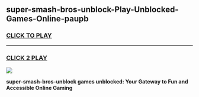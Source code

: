 
## super-smash-bros-unblock-Play-Unblocked-Games-Online-paupb
<h3>
<a href="https://premium76.site?title=super-smash-bros-unblock&ref=25A">CLICK TO PLAY</a></h3>
<hr>

<h3>
<a href="https://premium76.site?title=super-smash-bros-unblock&ref=25A">CLICK 2 PLAY</a>
  
</h3>

<a href="https://premium76.site?title=super-smash-bros-unblock&ref=25A"><img src="https://clearcache.store/games.png"></a>


**super-smash-bros-unblock games unblocked: Your Gateway to Fun and Accessible Online Gaming**
